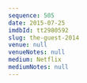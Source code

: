```yaml
---
sequence: 505
date: 2015-07-25
imdbId: tt2980592
slug: the-guest-2014
venue: null
venueNotes: null
medium: Netflix
mediumNotes: null
---
```

